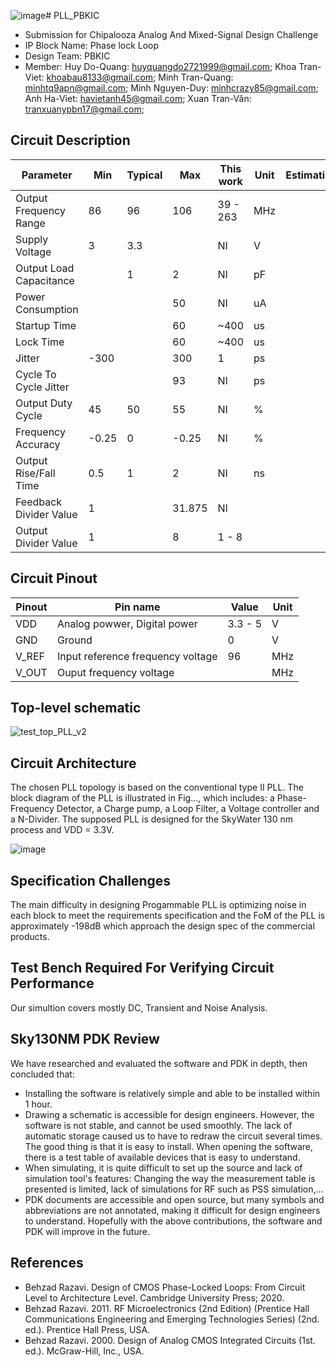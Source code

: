 ![image](https://github.com/huydo272/PLL_PBKIC/assets/119403170/34dd26d5-1f70-4706-ba16-0ab7c315a07b)# PLL_PBKIC
- Submission for Chipalooza Analog And Mixed-Signal Design Challenge
- IP Block Name: Phase lock Loop 
- Design Team: PBKIC
- Member: Huy Do-Quang: huyquangdo2721999@gmail.com; Khoa Tran-Viet: khoabau8133@gmail.com; Minh Tran-Quang: minhtq9apn@gmail.com; Minh Nguyen-Duy: minhcrazy85@gmail.com; Anh Ha-Viet: havietanh45@gmail.com; Xuan Tran-Văn: tranxuanypbn17@gmail.com;

## Circuit Description
| Parameter                           | Min | Typical | Max        | This work | Unit   | Estimation |
| ----------------------------------- | --- | ------- | ---------- | --------- | ------ | ----- |
| Output Frequency Range              |  86 |    96   |     106    | 39 - 263  |   MHz  |       |
| Supply Voltage                      |   3 |   3.3   |            |       NI  |    V   |       |
| Output Load Capacitance             |     |   1     |         2  |       NI  |     pF |       |
| Power Consumption                   |     |         |        50  |       NI  |      uA|       |
| Startup Time                        |     |         |        60  |     ~400  |      us|       |
| Lock Time                           |     |         |        60  |     ~400  |      us|       |
| Jitter                              |-300 |         |       300  |        1  |      ps|       |
| Cycle To Cycle Jitter               |     |         |        93  |       NI  |      ps|       |
| Output Duty Cycle                   |  45 |     50  |        55  |       NI  |       %|       |
| Frequency Accuracy                  |-0.25|      0  |     -0.25  |       NI  |       %|       |
| Output Rise/Fall Time               |  0.5|      1  |         2  |       NI  |      ns|       |
| Feedback Divider Value              |   1 |         |    31.875  |       NI  |        |       |
| Output Divider Value                |   1 |         |         8  |    1 - 8  |        |       |

## Circuit Pinout
| Pinout | Pin name | Value | Unit |
| --- | --- | --- | -- |
|VDD|Analog powwer, Digital power|3.3 - 5|V|
|GND|Ground|0|V|
|V_REF|Input reference frequency voltage|96|MHz|
|V_OUT|Ouput frequency voltage||MHz|

## Top-level schematic

![test_top_PLL_v2](https://github.com/huydo272/PLL_PBKIC/assets/84896940/0ed168b3-c959-4ed9-bf96-26a3eab0032e)

## Circuit Architecture

The chosen PLL topology is based on the conventional type II PLL. The block diagram of the PLL is illustrated in Fig…, which includes: a Phase-Frequency Detector, a Charge pump, a Loop Filter, a Voltage controller and a N-Divider. The supposed PLL is designed for the SkyWater 130 nm process and VDD = 3.3V.

![image](https://github.com/huydo272/PLL_PBKIC/assets/84896940/3eda4a4d-d34d-4b39-b286-8310c4c145b7)

## Specification Challenges
The main difficulty in designing Progammable PLL is optimizing noise in each block to meet the requirements specification and the FoM of the PLL is approximately -198dB which approach the design spec of the commercial products. 

## Test Bench Required For Verifying Circuit Performance
Our simultion covers mostly DC, Transient and Noise Analysis. 

## Sky130NM PDK Review
We have researched and evaluated the software and PDK in depth, then concluded that:
- Installing the software is relatively simple and able to be installed within 1 hour.
- Drawing a schematic is accessible for design engineers. However, the software is not stable, and cannot be used smoothly. The lack of automatic storage caused us to have to redraw the circuit several times. The good thing is that it is easy to install. When opening the software, there is a test table of available devices that is easy to understand.
- When simulating, it is quite difficult to set up the source and lack of simulation tool's features: Changing the way the measurement table is presented is limited, lack of simulations for RF such as PSS simulation,...
- PDK documents are accessible and open source, but many symbols and abbreviations are not annotated, making it difficult for design engineers to understand.
Hopefully with the above contributions, the software and PDK will improve in the future.

## References
- Behzad Razavi. Design of CMOS Phase-Locked Loops: From Circuit Level to Architecture Level. Cambridge University Press; 2020.
- Behzad Razavi. 2011. RF Microelectronics (2nd Edition) (Prentice Hall Communications Engineering and Emerging Technologies Series) (2nd. ed.). Prentice Hall Press, USA.
- Behzad Razavi. 2000. Design of Analog CMOS Integrated Circuits (1st. ed.). McGraw-Hill, Inc., USA.



  

